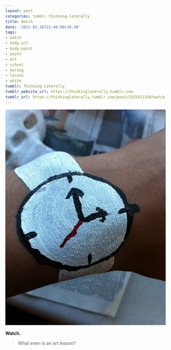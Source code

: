 ```yaml
---
layout: post
categories: tumblr thinking-laterally
title: Watch
date: '2011-02-16T21:48:00+10:30'
tags:
- watch
- body-art
- body-paint
- paint
- art
- school
- boring
- lesson
- white
tumblr: Thinking Laterally
tumblr_website_url: https://thinkinglaterally.tumblr.com
tumblr_url: https://thinkinglaterally.tumblr.com/post/3325413150/watch-what-even-is-an-art-lesson
---
```

 ![](/content/images/tumblr/thinking-laterally/tumblr_lgpjetDmyu1qh9he3o1_1280.jpg)  

**Watch.**

> What even is an art lesson?


